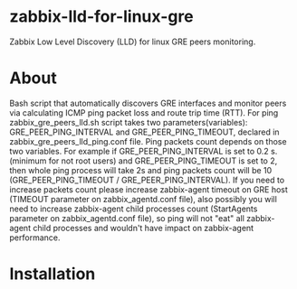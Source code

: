 # zabbix-lld-for-linux-gre
Zabbix Low Level Discovery (LLD) for linux GRE peers monitoring. 
# About
Bash script that automatically discovers GRE interfaces and monitor peers via calculating ICMP ping packet loss and route trip time (RTT). 
For ping zabbix_gre_peers_lld.sh script takes two parameters(variables): GRE_PEER_PING_INTERVAL and GRE_PEER_PING_TIMEOUT, declared in zabbix_gre_peers_lld_ping.conf file. Ping packets count depends on those two variables. For example if GRE_PEER_PING_INTERVAL is set to 0.2 s. (minimum for not root users) and GRE_PEER_PING_TIMEOUT is set to 2, then whole ping process will take 2s and ping packets count will be 10 (GRE_PEER_PING_TIMEOUT / GRE_PEER_PING_INTERVAL). If you need to increase packets count please increase zabbix-agent timeout on GRE host (TIMEOUT parameter on zabbix_agentd.conf file), also possibly you will need to increase zabbix-agent child processes count (StartAgents parameter on zabbix_agentd.conf file), so ping will not "eat" all zabbix-agent child processes and wouldn't have impact on zabbix-agent performance.
# Installation
